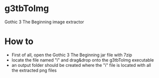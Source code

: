# g3tbToImg
Gothic 3 The Beginning image extractor

# How to
- First of all, open the Gothic 3 The Beginning jar file with 7zip
- locate the file named "i" and drag&drop onto the g3tbToImg executable
- an output folder should be created where the "i" file is located with all the extracted png files